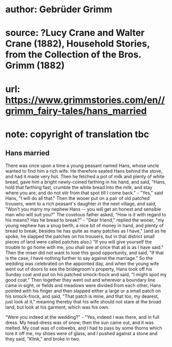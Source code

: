 # author: Gebrüder Grimm
# source: ?Lucy Crane and Walter Crane (1882), Household Stories, from the Collection of the Bros. Grimm (1882)
# url: https://www.grimmstories.com/en//grimm_fairy-tales/hans_married
# note: copyright of translation tbc

## Hans married 

There was once upon a time a young peasant named Hans, whose uncle
wanted to find him a rich wife. He therefore seated Hans behind the
stove, and had it made very hot. Then he fetched a pot of milk and
plenty of white bread, gave him a bright newly-coined farthing in his
hand, and said, "Hans, hold that farthing fast, crumble the white bread
into the milk, and stay where you are, and do not stir from that spot
till I come back." - "Yes," said Hans, "I will do all that." Then
the wooer put on a pair of old patched trousers, went to a rich
peasant's daughter in the next village, and said, "Won't you marry my
nephew Hans -- you will get an honest and sensible man who will suit
you?" The covetous father asked, "How is it with regard to his means?
Has he bread to break?" - "Dear friend," replied the wooer, "my
young nephew has a snug berth, a nice bit of money in hand, and plenty
of bread to break, besides he has quite as many patches as I have,"
(and as he spoke, he slapped the patches on his trousers, but in that
district small pieces of land were called patches also.) "If you will
give yourself the trouble to go home with me, you shall see at once that
all is as I have said." Then the miser did not want to lose this good
opportunity, and said, "If that is the case, I have nothing further to
say against the marriage."
So the wedding was celebrated on the appointed day, and when the young
wife went out of doors to see the bridegroom's property, Hans took off
his Sunday coat and put on his patched smock-frock and said, "I might
spoil my good coat." Then together they went out and wherever a
boundary line came in sight, or fields and meadows were divided from
each other, Hans pointed with his finger and then slapped either a large
or a small patch on his smock-frock, and said, "That patch is mine, and
that too, my dearest, just look at it," meaning thereby that his wife
should not stare at the broad land, but look at his garment, which was
his own.

"Were you indeed at the wedding?" - "Yes, indeed I was there, and in
full dress. My head-dress was of snow; then the sun came out, and it was
melted. My coat was of cobwebs, and I had to pass by some thorns which
tore it off me, my shoes were of glass, and I pushed against a stone and
they said, "Klink," and broke in two.
